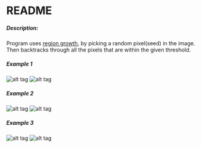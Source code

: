 README
===================
##### Description:
Program uses [region growth](https://en.wikipedia.org/wiki/Region_growing), by picking a random pixel(seed) in the image. Then backtracks through all the pixels that are within the given threshold.

##### Example 1
![alt tag](https://i.imgur.com/XwzjfDN.jpg)
![alt tag](https://i.imgur.com/Ew0uVHa.png)

##### Example 2
![alt tag](https://i.imgur.com/wKxzVvP.jpg)
![alt tag](https://i.imgur.com/9uqDZh0.png)

##### Example 3
![alt tag](https://i.imgur.com/VE97CMh.jpg)
![alt tag](https://i.imgur.com/ET00ZBO.png)
